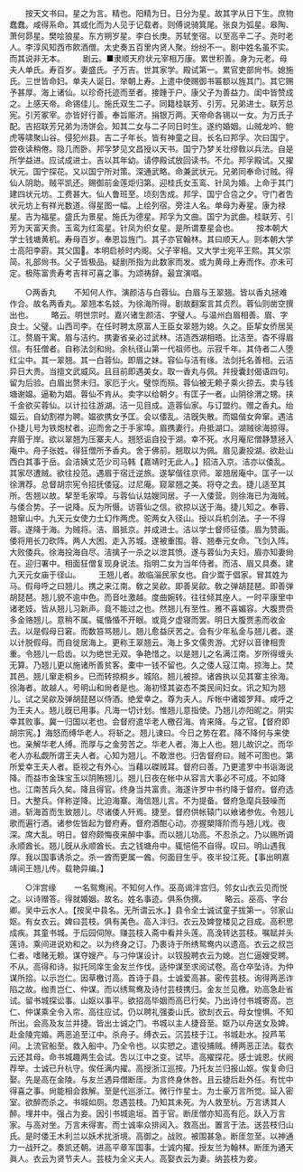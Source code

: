 <!-- { "loadSidebar": true } -->
　　按天文书曰。星之为言。精也。阳精为日。日分为星。故其字从日下生。庶物蠢蠢。咸得系命。其或化而为人见于记载者。则傅说骑箕尾。张良为弧星。皋陶、萧何昴星。樊哙狼星。东方朔岁星。李白长庚。苏轼奎宿。以至高辛二子。尧时老人。李淳风知西市飮酒僧。太史奏五百里内贤人聚。纷纷不一。剧中姓名虽不实。而其说非无本。 
　　剧云。■隶顺天府状元宰相万康。累世积善。身为元老。母夫人单氏。寿百岁。妻盛氏。子万吉。世其家学。殿试第一。累官吏部尙书。媳施氏。三世皆命妇。单夫人诞日。举朝上寿。上遣中使赐御书匾额以旌其门。其它赐予甚厚。海上诸仙。以珍奇托迹而至者。接踵于户。康父子为善益力。闺中皆赞成之。上感天帝。命锡佳儿。施氏双生二子。同籍桂联芳、引芳。兄弟进士。联芳总宪。引芳冢宰。亦皆好行善。奉旨赈济。捐银万两。天帝命各锡以一女。为万氏子配。吉招联芳兄弟为汤饼会。知其二女与二子同日时生。遂约婚姻。山贼龙吟、鲍虎等啸聚山谷。侵犯州县。吉二子年长。皆有神童之目。长名曰邦孚。次曰国宁。尝夜读稍倦。隐几而卧。邦孚梦见文昌授以天书。国宁乃梦关壮缪敎以兵法。自是所学益进。应试成进士。吉以其年幼。请停殿试放回读书。不允。邦孚殿试。又擢状元。国宁探花。又以国宁所对策。深通武略。命兼武状元。兄弟同奉命讨贼。得仙人阴助。贼平凯还。赐御前金莲炬归第。迎桂氏女玉鸾、针凤为婚。上命于其门建四状元坊。工费甚大。仙人鲁班至。顷刻吿成。邦孚、国宁合卺之夕。守门者吿状元坊上有祥光数道。得星图一幅。上绘列宿。旁注人名。单母为寿星。康为禄星。吉为福星。盛氏为景星。施氏为德星。邦孚为文曲。国宁为武曲。桂联芳、引芳为天富天贵。玉鸾为红鸾星。针凤为织女星。是所谓羣星会也。 
　　按本朝大学士钱塘黄机。寿母百岁。奉恩旨旌门。其子亦官翰林。其曰顺天人。则本朝大学士高阳李霨。其父国。本明启祯时内阁。父子宰相。又大学士宛平王熙。其父崇简。礼部尙书。父子皆极品。疑剧所指为此数家而发。或为黄母上寿而作。亦未可定。极陈富贵寿考吉祥可喜之事。为颂祷辞。最宜演唱。 

　　○两香丸 
　　不知何人作。演颜洁与白蓉仙。白眉与王翠翘。皆以香丸拯难作合。故名两香丸。翠翘本名妓。为徐海所得。剧故翻案言其贞烈。蓉仙则凿空撰出也。 
　　略云。明世宗时。嘉兴诸生颜洁、字璧人。与温州白眉相善。眉、字良士。父璧。山西司李。在任时聘太原富人王臣女翠翘为媳。久之。臣挈女侨居吴江。赘眉干寓。眉与洁约。携妻省亲必过武林。洁造西湖相晤。比洁至。杳不得眉信。有狂僧者。自称法剑和尙。余杭径山第一代祖师也。示寂千年。其侍者二人堕红尘中。其一翠翘。其一白蓉仙。即眉之妹。容仙与洁有缘。法剑托名善相。云洁异日大贵。当擅文武威风。且目前即遇美女。取一香丸与佩。幷授囊封偈语四句。留为后验。白眉出赘未归。家厄于火。璧惊而殒。蓉仙被无赖子乘火掠去。卖与钱塘谢媪。逼勒为娼。蓉仙不肯从。卖字以给朝夕。有匡子一者。山阴徐渭之甥。挟千金欲买蓉仙。以计拉往游湖。洁一见目成。造蓉仙家。与订盟约。赠之香丸。绐媪云。自幼割襟为聘。媪欲携女予匡。会以倭乱。洁旣失散。而媪偕女奔窜。遇洁仆捷儿号为铁炮杖者。迎而舍之于手家埠。眉携妻行。舟抵湖口。湖贼徐海掠得。弃眉于岸。欲以翠翘为压寨夫人。翘怒诟自投于湖。幸不死。水月庵尼僧静慧拯入庵中。舟子张姓。得狂僧所予香丸。舍于佛前。翘取以为佩。眉见妻投湖。欲赴山西白其事于岳。会洁姨丈范少司马韩【嘉靖时无此人。】招洁入京。洁亦以倭乱。其家尽遭贼。欲往投范。遇眉于宿迁逆旅。遂挈偕往京师。翠翘居庵中。匡子一以徐渭荐。总督胡宗宪令招抚倭寇。过尼庵。窥翠翘之美。将夺之去。捷儿适至其所。吿翘以故。挈至毛家埠。与蓉仙认姑嫂同居。子一入倭营。则徐海已为海贼。与倭合势。子一说降。反为所慑。访蓉仙之信。欲掠以送于海。捷儿知之。奉蓉、翘窜山中。九天元女使力士幻作两虎。驼两女入径山。授以兵机剑法。子一不得蓉。遂降于海。为贼将。洁、眉抵京。并成进士。洁以学士督师征倭。眉为赞画。倭将用长刀砍阵。两人大困。走入苏城。遂被重围。蓉、翘奉元女命。飞剑入阵。大败倭兵。徐海投海自尽。洁擒子一杀之以泄其愤。遂与蓉仙为夫妇。眉亦知妻尙在。迎归署中。相面狂僧复现身说法。指明二女为当年侍者。而洁、眉又具奏。建九天元女庙于径山。 
　　王翘儿者。故临淄民家女也。自少鬻于倡家。冒其姓为马。假母呼之曰翘儿。携之来江南。敎之吴歈。即善吴歈。敎之弹胡琵琶。即善弹胡琵琶。翘儿貌不逾中色。而音吐激越。度曲婉转。往往倾其座人。一时平康里中诸老妓。皆从翘儿习新声。竟不能过之也。然翘儿有至性。雅不喜媚容。大腹贾赍多金赂翘儿。意稍不属。辄惛惛不开眼。或竟夕虚寝而罢。明日大腹贾恚而收金去。以是假母日窘。而数笞骂翘儿。翘儿愈益厌苦之。会有少年私金与翘儿者。遂以计脱假母。而自徙居海上。更称王翠翘云。海上多文儒贵游。尤好以音律相贵重。令翘儿一启齿。以为绝世无双。争艳惜之。以是翘儿之名满江南。岁所得缠头无算。乃翘儿更以施诸所善贫客。橐中一钱不留也。久之倭人寇江南。掠海上。焚其邑。翘儿窜走桐乡。已而转掠桐乡。城陷。翘儿被掠。诸酋执以见其寨主徐海。徐海者。故越人。号明山和尙者是也。海初怪其姿态不类民间妇女。讯之知为翘儿。试之吴歈及弹胡琵琶以侍酒。绝爱幸之。尊为夫人。斥帐中诸姬罗拜。咸呼之为王夫人。翘儿旣已用事。凡海一切计划。惟翘儿意指使。乃翘儿亦阳昵之。阴实幸其败事。冀一归国以老也。会督府遣华老人檄召海。肯来降。与之官。【督府即胡宗宪。】海怒而缚华老人。将斩之。翘儿谏曰。今日之势在君。降不降何与来使也。亲解华老人缚。而厚与之金劳苦之。华老人者。海上人也。翘儿故识之。而华老人亦私觑所谓王夫人者。心知为翘儿。不敢泄也。归吿督府曰。贼不可图也。第所爱幸王夫人者。臣视之有外心。当藉以磔贼耳。督府曰善。乃更遣罗中书诣海说降。而益市金珠宝玉以阴贿翘儿。翘儿日夜在帐中从容言大事必不可成。不如降也。江南苦兵久矣。降且得官。终身当共富贵。海遂许罗中书约降于督府。督府选日。大整兵。佯称逆降。比迫海寨。海信翘儿言。不为提备。督府急麾兵鼓噪而进。斩海首而生致翘儿。尽诸倭人歼焉。捷至。督府供帐辕门以飨诸参佐。令翘儿歌而遍行酒。诸参佐皆起为督府寿。督府酒酣心动。亦握槊降阶而与翘儿戏。夜深。席大乱。明日。督府颇悔夜来醉中事。而以翘儿功高。不忍杀之。乃以赐所调永顺酋长。翘儿旣从永顺酋长。去之钱塘舟中。辄悒悒不自得。叹曰。明山遇我厚。我以国事诱杀之。杀一酋而更属一酋。何面目生乎。夜半投江死。【事出明嘉靖间王翘儿传。载艳异编。】 

　　○泮宫缘 
　　一名鸳鸯闹。不知何人作。巫高谒泮宫归。邻女山衣云见而悦之。以诗赠答。得就婚姻。故名。姓名事迹。俱系伪撰。 
　　略云。巫高、字台卿。吴中云水人。【按吴中县名。无所谓云水。】县令全士诚试童子拔第一。邻家山妪。有女衣云。婢曰芸枝。俱有美色。高入泮归。衣云及婢登楼见之目成。高积思成疾。其童书城。于后园伺隙。赚芸枝入斋中看并头莲。高浼转达芸枝。嘱赋并头莲诗。乘间进说劝和之。以为终身之订。乃裹诗于所绣鸳鸯内以遗高。衣云之叔岂仁者。嗜赌无赖。谋夺嫂产。与刁仲谋设计。以钗股聘衣云为媳。岂仁逼嫂受聘。不从。高得和诗。拟托同庠生金友兰作伐。适仲谋至求阅试卷。高仓卒坠诗。为仲谋所拾。以示岂仁。因草檄讨高。首诗于县。士诚爱高甚。密传芸枝。询得两恶诈陷之故。枷责岂仁、仲谋。而以绣鸳鸯及诗付芸枝携归。金友兰见檄。劝高急赴省试。留书城探讼事。山妪以事平。欲招高毕姻而高已行矣。乃出诗付书城寄高。岂仁、仲谋乘全令入帘。高往应试。仍以聘礼强委山氏。欲刦衣云。母女惶惧。不知所出。会高及友兰并捷。皆出士诚之门。书城以主人捷音至。妪乃以舟送女及婢。赴金陵完婚。两恶追至江中。杀舟子。缚衣云。沉芸枝于江。书城赴水。投芦苇间。上流官船至。救入船中。乃全令也。以实愬之。遣役捕贼。缚两恶正法。载衣云还其母。命书城趣两生会试。吿以江中之变。试毕。高擢探花。感士诚恩。伏阙荐举。士诚已升杭守。俟任满内擢。高授浙江巡按。乃托友兰归报山妪。俟复命归娶。先是高在金陵。与友兰遇异僧断厓。为言终身休咎。且云捷后赴外任。有忧中得喜之事。尙能相会救解。至是代巡浙江。微行作星士。为士豪万言所觉。延入密室。欲醉而杀之。书城如厕。忽遇芸枝。乃知其未死。为人救至杭。万言诱其人醉。埋井中。强占为妾。因引书城逾垣。首于官。断厓僧亦知高有厄。跃入万言家。与高对坐。万言未得害。而士诚率众排闼入。救高出。置言于法。送芸枝归山氏。是时倭王木利兰以妖术扰浙境。高御之。战败。被围甚急。断厓忽至。以神通力一战歼之。奏凯还朝。进高平章军国事。士诚内擢。授友兰为翰林。断厓为通天眞人。衣云为贤节夫人。芸枝为全义夫人。高娶衣云为妻。纳芸枝为妾。 
